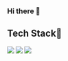 ### Hi there 👋



Tech Stack📒
------------

<img src="https://img.shields.io/badge/Javascript-ffb13b?style=for-the-badge&logo=javascript&logoColor=black"/></a>
<img src="https://img.shields.io/badge/HTML-E34F26?style=for-the-badge&logo=HTML5&logoColor=white"/></a>
<img src="https://img.shields.io/badge/Firebase-FFCA28?style=for-the-badge&logo=Firebase&logoColor=black"/></a>



<!--
<img src="https://img.shields.io/badge/표시할이름-색상?style=for-the-badge&logo=기술스택아이콘&logoColor=white">
-->
